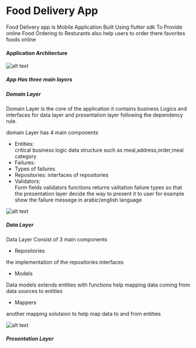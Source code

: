 # Food Delivery App
Food Delivery app is Mobile Application Built Using flutter sdk  To Provide  online Food Ordering to Resturants also help users to order there favorites foods online


#### Application Architecture









![alt text](https://github.com/mostafaemara/food_delivery/blob/main/food_delivery_app_arc.png?raw=true)

#####   App Has three main layers

##### Domain Layer
Domain Layer is the core of the application it contains  business Logics and interfaces for data layer and presentation layer following the dependency rule.




domain Layer has 4 main components
 - Entities:  
critical business logic  data structure such as meal,address,order,meal category
 - Failures:
 -  Types of failures 
 - Repositories: 
 interfaces of repositories
 - Validators:  
   Form fields validators functions returns valitation failure types so that the presentation layer decide the way to present it to user for example show the failure messege in arabic/english language
   
   
   
![alt text](https://github.com/mostafaemara/food_delivery/blob/main/domain%20layer.png)

##### Data Layer
Data Layer Consist of 3 main components
 - Repositories


 the implementation of the repositories interfaces
 - Models


 Data models extends entities with functions help mapping data coming from data sources to entities
 - Mappers


 another mapping solutaion to help map data to and from entities
 
 ![alt text](https://github.com/mostafaemara/food_delivery/blob/main/Data%20Layer.png)
 
 
 ##### Presentation Layer
